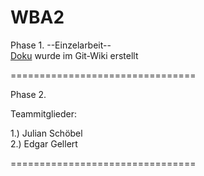 WBA2
================================

Phase 1. --Einzelarbeit--  
[Doku](https://github.com/mushu85/WBA2/wiki/Phase-1.-Dokumentation) wurde im Git-Wiki erstellt

================================

Phase 2.

Teammitglieder:  

1.) Julian Schöbel  
2.) Edgar Gellert  

================================
